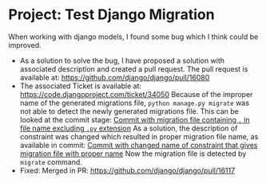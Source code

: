 # Project: Test Django Migration
When working with django models, I found some bug which I think could be improved. 
- As a solution to solve the bug, I have proposed a solution with associated description and created a pull request. The pull request is available at: https://github.com/django/django/pull/16080
- The associated Ticket is available at: https://code.djangoproject.com/ticket/34050
Because of the improper name of the generated migrations file, `python manage.py migrate` was not able to detect the newly generated migrations file. This can be looked at the commit stage: [Commit with migration file containing `.` in file name excluding `.py` extension](https://github.com/bisalgt/test-django-migrations/commit/7624f46c1c2cd2d46705e2f0f255739104ffd116)
As a solution, the description of constraint was changed which resulted in proper migration file name, as available in commit: [Commit with changed name of constraint that gives migration file with proper name](https://github.com/bisalgt/test-django-migrations/commit/ffc9ab81ecd38848da02490f50881ba1c40efe9a) Now the migration file is detected by `migrate` command.
- Fixed: Merged in PR: https://github.com/django/django/pull/16117
